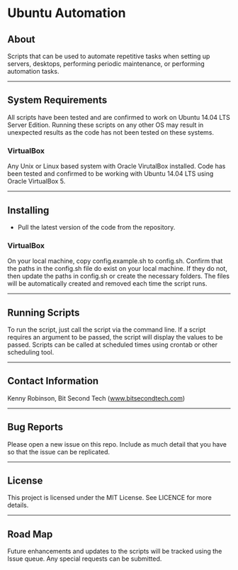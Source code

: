 # Ubuntu Automation

## About 
Scripts that can be used to automate repetitive tasks when setting up servers, 
desktops, performing periodic maintenance, or performing automation tasks. 

----

## System Requirements
All scripts have been tested and are confirmed to work on Ubuntu 14.04 LTS
Server Edition. Running these scripts on any other OS may result in unexpected
results as the code has not been tested on these systems.

### VirtualBox
Any Unix or Linux based system with Oracle VirutalBox installed. Code has been 
tested and confirmed to be working with Ubuntu 14.04 LTS using Oracle 
VirtualBox 5.

----

## Installing
- Pull the latest version of the code from the repository. 

### VirtualBox
On your local machine, copy config.example.sh to config.sh. Confirm that the 
paths in the config.sh file do exist on your local machine. If they do not, 
then update the paths in config.sh or create the necessary folders. The files 
will be automatically created and removed each time the script runs.

---- 

## Running Scripts
To run the script, just call the script via the command line. If a script requires
an argument to be passed, the script will display the values to be passed. Scripts 
can be called at scheduled times using crontab or other scheduling tool.

----

## Contact Information 
Kenny Robinson, Bit Second Tech (www.bitsecondtech.com)

----

## Bug Reports
Please open a new issue on this repo. Include as much detail that you have so 
that the issue can be replicated.

---- 

## License
This project is licensed under the MIT License. See LICENCE for more details.

----

## Road Map
Future enhancements and updates to the scripts will be tracked using the Issue 
queue. Any special requests can be submitted.

